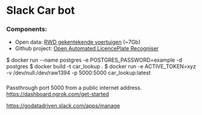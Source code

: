 # Slack Car bot

### Components:
- Open data: [RWD gekentekende voertuigen](https://opendata.rdw.nl/Voertuigen/Open-Data-RDW-Gekentekende_voertuigen/m9d7-ebf2) (~7Gb)
- Github project: [Open Automated LicencePlate Recogniser](https://github.com/openalpr/openalpr)


$ docker run --name postgres -e POSTGRES_PASSWORD=example -d postgres
$ docker build -t car_lookup .
$ docker run -e ACTIVE_TOKEN=xyz -v /dev/null:/dev/raw1394 -p 5000:5000 car_lookup:latest


### 
Passthrough port 5000 from a public internet address.
https://dashboard.ngrok.com/get-started

https://godatadriven.slack.com/apps/manage
